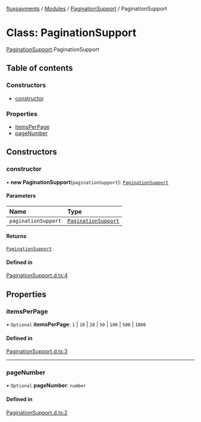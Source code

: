 [fluxpayments](../README.md) / [Modules](../modules.md) / [PaginationSupport](../modules/PaginationSupport.md) / PaginationSupport

# Class: PaginationSupport

[PaginationSupport](../modules/PaginationSupport.md).PaginationSupport

## Table of contents

### Constructors

- [constructor](PaginationSupport.PaginationSupport.md#constructor)

### Properties

- [itemsPerPage](PaginationSupport.PaginationSupport.md#itemsperpage)
- [pageNumber](PaginationSupport.PaginationSupport.md#pagenumber)

## Constructors

### constructor

• **new PaginationSupport**(`paginationSupport`): [`PaginationSupport`](PaginationSupport.PaginationSupport.md)

#### Parameters

| Name | Type |
| :------ | :------ |
| `paginationSupport` | [`PaginationSupport`](PaginationSupport.PaginationSupport.md) |

#### Returns

[`PaginationSupport`](PaginationSupport.PaginationSupport.md)

#### Defined in

[PaginationSupport.d.ts:4](https://github.com/fluxpayments1/fluxpayments_api_ts/blob/3379688d8f7003a77fca5c0d8dfa341b5ec86def/src/types/flux_types/PaginationSupport.d.ts#L4)

## Properties

### itemsPerPage

• `Optional` **itemsPerPage**: ``1`` \| ``10`` \| ``20`` \| ``50`` \| ``100`` \| ``500`` \| ``1000``

#### Defined in

[PaginationSupport.d.ts:3](https://github.com/fluxpayments1/fluxpayments_api_ts/blob/3379688d8f7003a77fca5c0d8dfa341b5ec86def/src/types/flux_types/PaginationSupport.d.ts#L3)

___

### pageNumber

• `Optional` **pageNumber**: `number`

#### Defined in

[PaginationSupport.d.ts:2](https://github.com/fluxpayments1/fluxpayments_api_ts/blob/3379688d8f7003a77fca5c0d8dfa341b5ec86def/src/types/flux_types/PaginationSupport.d.ts#L2)
